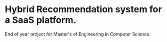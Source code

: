 # Hybrid Recommendation system for a SaaS platform.

End of year project for Master's of Engineering in Computer Science.